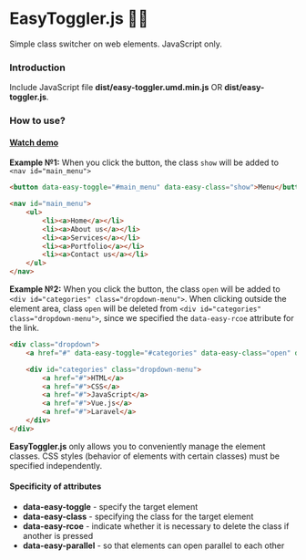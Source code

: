 # EasyToggler.js 🔗🚀
Simple class switcher on web elements. JavaScript only.

### Introduction
Include JavaScript file **dist/easy-toggler.umd.min.js** OR **dist/easy-toggler.js**.

### How to use?
#### [Watch demo](https://rah-emil.ru/easy-toggler/ "Watch demo")

**Example №1:**
When you click the button, the class ```show``` will be added to ```<nav id="main_menu">```
```html
<button data-easy-toggle="#main_menu" data-easy-class="show">Menu</button>

<nav id="main_menu">
    <ul>
        <li><a>Home</a></li>
        <li><a>About us</a></li>
        <li><a>Services</a></li>
        <li><a>Portfolio</a></li>
        <li><a>Contact us</a></li>
    </ul>
</nav>
```


**Example №2:**
When you click the button, the class  ```open``` will be added to ```<div id="categories" class="dropdown-menu">```. When clicking outside the element area, class ```open``` will be deleted from ```<div id="categories" class="dropdown-menu">```, since we specified the  ```data-easy-rcoe``` attribute for the link.
```html
<div class="dropdown">
    <a href="#" data-easy-toggle="#categories" data-easy-class="open" data-easy-rcoe>Categories</a>

    <div id="categories" class="dropdown-menu">
        <a href="#">HTML</a>
        <a href="#">CSS</a>
        <a href="#">JavaScript</a>
        <a href="#">Vue.js</a>
        <a href="#">Laravel</a>
    </div>
</div>
```

**EasyToggler.js** only allows you to conveniently manage the element classes. CSS styles (behavior of elements with certain classes) must be specified independently.

#### Specificity of attributes

- **data-easy-toggle** - specify the target element
- **data-easy-class** - specifying the class for the target element
- **data-easy-rcoe** - indicate whether it is necessary to delete the class if another is pressed
- **data-easy-parallel** - so that elements can open parallel to each other

